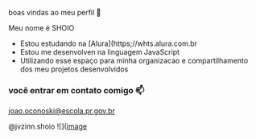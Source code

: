 boas vindas ao meu perfil 🖤

Meu nome é SHOIO

- Estou estudando na [Alura](https;//whts.alura.com.br
- Estou me desenvolven na linguagem JavaScript
- Utilizando esse espaço para minha organizacao e compartilhamento dos meu projetos desenvolvidos

### você entrar em contato comigo 📫 

joao.oconoski@escola.pr.gov.br

@jvzinn.shoio
![]([image](https://github.com/Shoio2008/Shoio2008/assets/145467631/84b599e4-7656-4af6-bb03-92947266da52)

